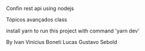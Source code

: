 Confin rest api using nodejs

Tópicos avançados class

install yarn to run this project with command 'yarn dev'

By Ivan Vinicius Boneti
   Lucas Gustavo Sebold
